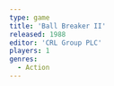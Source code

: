 ```yaml
---
type: game
title: 'Ball Breaker II'
released: 1988
editor: 'CRL Group PLC'
players: 1
genres:
  - Action
---
```

